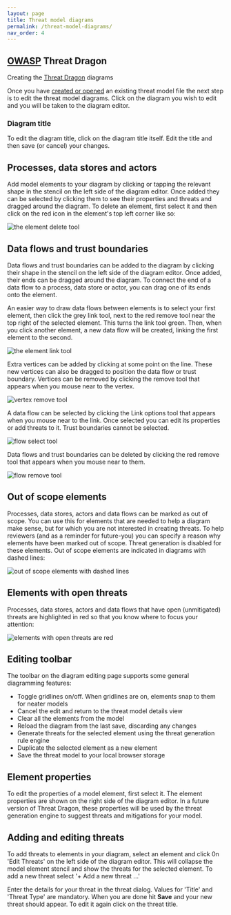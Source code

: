 ```yaml
---
layout: page
title: Threat model diagrams
permalink: /threat-model-diagrams/
nav_order: 4
---
```


## [OWASP](https://www.owasp.org) Threat Dragon

Creating the [Threat Dragon](http://owasp.org/www-project-threat-dragon) diagrams

Once you have [created or opened](/getting-started) an existing threat model file 
the next step is to edit the threat model diagrams.
Click on the diagram you wish to edit and you will be taken to the diagram editor.

### Diagram title

To edit the diagram title, click on the diagram title itself.
Edit the title and then save (or cancel) your changes.

## Processes, data stores and actors

Add model elements to your diagram by clicking or tapping the relevant shape
in the stencil on the left side of the diagram editor.
Once added they can be selected by clicking them to see their properties
and threats and dragged around the diagram.
To delete an element, first select it and then click on the red icon in the
element's top left corner like so:

![the element delete tool](/public/images/processelement.png)

## Data flows and trust boundaries

Data flows and trust boundaries can be added to the diagram by clicking their shape
in the stencil on the left side of the diagram editor.
Once added, their ends can be dragged around the diagram.
To connect the end of a data flow to a process, data store or actor,
you can drag one of its ends onto the element.

An easier way to draw data flows between elements is to select your first element,
then click the grey link tool, next to the red remove tool near the top right of the selected element.
This turns the link tool green. Then, when you click another element, a new data flow will be created,
linking the first element to the second.

![the element link tool](/public/images/actorelement.png)

Extra vertices can be added by clicking at some point on the line.
These new vertices can also be dragged to position the data flow or trust boundary.
Vertices can be removed by clicking the remove tool that appears when you mouse near to the vertex.

![vertex remove tool](/public/images/vertexremove.png)

A data flow can be selected by clicking the Link options tool that appears when you mouse near to the link.
Once selected you can edit its properties or add threats to it. Trust boundaries cannot be selected.

![flow select tool](/public/images/flowselect.png)

Data flows and trust boundaries can be deleted by clicking the red remove tool
that appears when you mouse near to them.

![flow remove tool](/public/images/flowremove.png)

## Out of scope elements

Processes, data stores, actors and data flows can be marked as out of scope.
You can use this for elements that are needed to help a diagram make sense,
but for which you are not interested in creating threats.
To help reviewers (and as a reminder for future-you) you can specify a reason
why elements have been marked out of scope.
Threat generation is disabled for these elements.
Out of scope elements are indicated in diagrams with dashed lines:

![out of scope elements with dashed lines](/public/images/outofscope.png)

## Elements with open threats

Processes, data stores, actors and data flows that have open (unmitigated) threats are highlighted in red so that you know where to focus your attention:

![elements with open threats are red](/public/images/openthreats.png)

## Editing toolbar
The toolbar on the diagram editing page supports some general diagramming features:

* Toggle gridlines on/off. When gridlines are on, elements snap to them for neater models
* Cancel the edit and return to the threat model details view
* Clear all the elements from the model
* Reload the diagram from the last save, discarding any changes
* Generate threats for the selected element using the threat generation rule engine
* Duplicate the selected element as a new element
* Save the threat model to your local browser storage

## Element properties
To edit the properties of a model element, first select it.
The element properties are shown on the right side of the diagram editor.
In a future version of Threat Dragon, these properties will be used by the threat generation engine to suggest threats and mitigations for your model.

## Adding and editing threats
To add threats to elements in your diagram, select an element
and click 0n 'Edit Threats' on the left side of the diagram editor.
This will collapse the model element stencil and show the threats for the selected element.
To add a new threat select '+ Add a new threat ...'

Enter the details for your threat in the threat dialog.
Values for 'Title' and 'Threat Type' are mandatory.
When you are done hit **Save** and your new threat should appear.
To edit it again click on the threat title.
